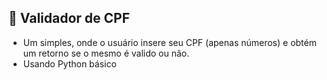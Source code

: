 ## 📝 Validador de CPF 

- Um simples, onde o usuário insere seu CPF (apenas números) e obtém um retorno se o mesmo é valido ou não.
- Usando Python básico
